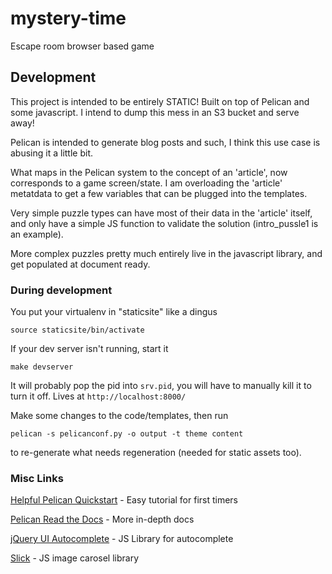 # mystery-time
Escape room browser based game

## Development
This project is intended to be entirely STATIC! Built on top of Pelican and some javascript. I intend to dump this mess in an S3 bucket and serve away!

Pelican is intended to generate blog posts and such, I think this use case is abusing it a little bit.

What maps in the Pelican system to the concept of an 'article', now corresponds to a game screen/state. I am overloading the 'article' metatdata to get a few variables that can be plugged into the templates.

Very simple puzzle types can have most of their data in the 'article' itself, and only have a simple JS function to validate the solution (intro_pussle1 is an example).

More complex puzzles pretty much entirely live in the javascript library, and get populated at document ready.

### During development
You put your virtualenv in "staticsite" like a dingus
```
source staticsite/bin/activate
```

If your dev server isn't running, start it
```
make devserver
```

It will probably pop the pid into `srv.pid`, you will have to manually kill it to turn it off. Lives at `http://localhost:8000/`


Make some changes to the code/templates, then run

```
pelican -s pelicanconf.py -o output -t theme content
```

to re-generate what needs regeneration (needed for static assets too).


### Misc Links
[Helpful Pelican Quickstart](https://www.fullstackpython.com/blog/generating-static-websites-pelican-jinja2-markdown.html) - Easy tutorial for first timers

[Pelican Read the Docs](https://docs.getpelican.com/en/stable/content.html) - More in-depth docs

[jQuery UI Autocomplete](https://jqueryui.com/autocomplete/) - JS Library for autocomplete

[Slick](https://github.com/kenwheeler/slick/) - JS image carosel library 